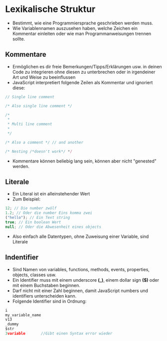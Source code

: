 # Lexikalische Struktur

- Bestimmt, wie eine Programmiersprache geschrieben werden muss.
- Wie Variablennamen auszusehen haben, welche Zeichen ein Kommentar einleiten oder wie man Programmanweisungen trennen sollte.

## Kommentare

- Ermöglichen es dir freie Bemerkungen/Tipps/Erklärungen usw. in deinen Code zu integrieren ohne diesen zu unterbrechen oder in irgendeiner Art und Weise zu beeinflussen
- JavaScript interpretiert folgende Zeilen als Kommentar und ignoriert diese:

```js
// Single line comment

/* Also single line comment */

/*
 *
 * Multi line comment
 *
 */

/* Also a comment */ // and another

/* Nesting /*doesn't work*/ */
```

- Kommentare können beliebig lang sein, können aber nicht "genested" werden.

## Literale

- Ein Literal ist ein alleinstehender Wert
- Zum Beispiel:

```js
12; // Die number zwölf
1.2; // Oder die number Eins komma zwei
("hello"); // Ein Text string
true; // Ein boolean Wert
null; // Oder die Abwesenheit eines objects
```

- Also einfach alle Datentypen, ohne Zuweisung einer Variable, sind Literale

## Indentifier

- Sind Namen von variables, functions, methods, events, properties, objects, classes usw.
- Ein Identifier muss mit einem underscore **(\_)**, einem dollar sign **($)** oder mit einem Buchstaben beginnen.
- Darf nicht mit einer Zahl beginnen, damit JavaScript numbers und identifiers unterscheiden kann.
- Folgende Identifier sind in Ordnung:

```js
i
my_variable_name
v13
_dummy
$str
3variable       //Gibt einen Syntax error wieder
```
